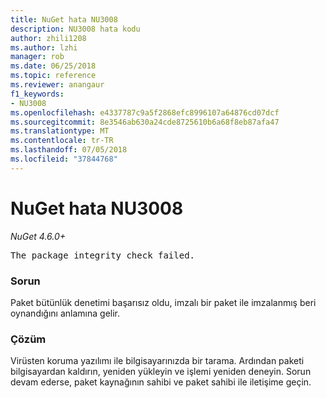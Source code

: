 ```yaml
---
title: NuGet hata NU3008
description: NU3008 hata kodu
author: zhili1208
ms.author: lzhi
manager: rob
ms.date: 06/25/2018
ms.topic: reference
ms.reviewer: anangaur
f1_keywords:
- NU3008
ms.openlocfilehash: e4337787c9a5f2868efc8996107a64876cd07dcf
ms.sourcegitcommit: 8e3546ab630a24cde8725610b6a68f8eb87afa47
ms.translationtype: MT
ms.contentlocale: tr-TR
ms.lasthandoff: 07/05/2018
ms.locfileid: "37844768"
---
```

# <a name="nuget-error-nu3008"></a>NuGet hata NU3008

*NuGet 4.6.0+*

<pre>The package integrity check failed.</pre>

### <a name="issue"></a>Sorun
Paket bütünlük denetimi başarısız oldu, imzalı bir paket ile imzalanmış beri oynandığını anlamına gelir.

### <a name="solution"></a>Çözüm
Virüsten koruma yazılımı ile bilgisayarınızda bir tarama. Ardından paketi bilgisayardan kaldırın, yeniden yükleyin ve işlemi yeniden deneyin. Sorun devam ederse, paket kaynağının sahibi ve paket sahibi ile iletişime geçin.